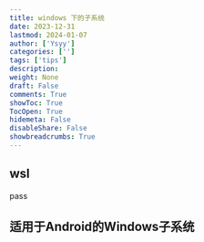 ```yaml
---
title: windows 下的子系统
date: 2023-12-31
lastmod: 2024-01-07
author: ['Ysyy']
categories: ['']
tags: ['tips']
description: 
weight: None
draft: False
comments: True
showToc: True
TocOpen: True
hidemeta: False
disableShare: False
showbreadcrumbs: True
---
```

## wsl

pass

## 适用于Android的Windows子系统